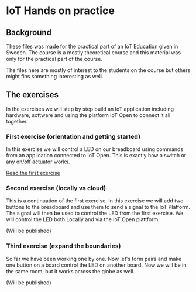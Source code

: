 # IoT Hands on practice

## Background

These files was made for the practical part of an IoT Education given in
Sweden. The course is a mostly theoretical course and this material was only
for the practical part of the course.

The files here are mostly of interest to the students on the course but others
might fins something interesting as well.

## The exercises

In the exercises we will step by step build an IoT application including
hardware, software and using the platform IoT Open to connect it all together.

### First exercise (orientation and getting started)

In this exercise we will control a LED on our breadboard using commands from an
application connected to IoT Open. This is exactly how a switch or any on/off
actuator works.

[Read the first exercise](/exercises/exercise-1.md)

### Second exercise (locally vs cloud)

This is a continuation of the first exercise. In this exercise we will add two buttons to the breadboard and use them to send a signal to the IoT Platform. The signal will then be used to control the LED from the first exercise. We will control the LED both Locally and via the IoT Open plattform.

(Will be published)

### Third exercise (expand the boundaries)

So far we have been working one by one. Now let's form pairs and make one button on a board control the LED on another board. Now we will be in the same room, but it works across the globe as well.

(Will be published)
